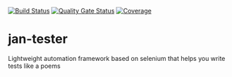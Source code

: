 [![Build Status](https://travis-ci.org/lukasz-wozniczka/jan-tester.svg?branch=master)](https://travis-ci.org/lukasz-wozniczka/jan-tester)
[![Quality Gate Status](https://sonarcloud.io/api/project_badges/measure?project=com.lukasw.jan%3Aelements-master&metric=alert_status)](https://sonarcloud.io/dashboard?id=com.lukasw.jan%3Aelements-master)
[![Coverage](https://sonarcloud.io/api/project_badges/measure?project=com.lukasw.jan%3Aelements-master&metric=coverage)](https://sonarcloud.io/dashboard?id=com.lukasw.jan%3Aelements-master)

# jan-tester
Lightweight automation framework based on selenium that helps you write tests like a poems
